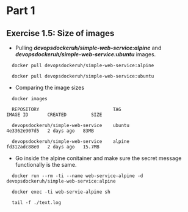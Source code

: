 # Part 1

## Exercise 1.5: Size of images

- Pulling **_devopsdockeruh/simple-web-service:alpine_** and **_devopsdockeruh/simple-web-service:ubuntu_** images.

``` shell
  docker pull devopsdockeruh/simple-web-service:alpine

  docker pull devopsdockeruh/simple-web-service:ubuntu
```

- Comparing the image sizes

``` shell
  docker images

  REPOSITORY                           TAG                                           IMAGE ID       CREATED         SIZE

  devopsdockeruh/simple-web-service    ubuntu                                        4e3362e907d5   2 days ago   83MB

  devopsdockeruh/simple-web-service    alpine                                        fd312adc88e0   2 days ago   15.7MB
```

- Go inside the alpine conitainer and make sure the secret message functionally is the same.

```shell
  docker run --rm -ti --name web-service-alpine -d devopsdockeruh/simple-web-service:alpine

  docker exec -ti web-servie-alpine sh

  tail -f ./text.log
```